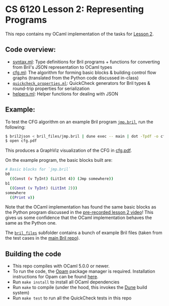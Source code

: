 # CS 6120 Lesson 2: Representing Programs 

This repo contains my OCaml implementation of the tasks for [Lesson 2](https://www.cs.cornell.edu/courses/cs6120/2025sp/lesson/2//#tasks).

## Code overview:
- [syntax.ml](./lib/syntax.ml): Type definitions for Bril programs + functions for converting from Bril's JSON representation to OCaml types
- [cfg.ml](./lib/cfg.ml): The algorithm for forming basic blocks & building control flow graphs 
  (translated from the Python code discussed in-class)
- [`quickcheck_properties.ml`](./lib/quickcheck_properties.ml): QuickCheck generators for Bril types & round-trip properties for serialization
- [helpers.ml](./lib/helpers.ml): Helper functions for dealing with JSON 

## Example:
To test the CFG algorithm on an example Bril program [`jmp.bril`](./bril_files/jmp.bril), run the following:
```bash 
$ bril2json < bril_files/jmp.bril | dune exec -- main | dot -Tpdf -o cfg.pdf
$ open cfg.pdf
```
This produces a GraphViz visualization of the CFG in [cfg.pdf](./cfg.pdf).

On the example program, the basic blocks built are: 
```bash
# Basic blocks for `jmp.bril`
b0
  ((Const (v TyInt) (LitInt 4)) (Jmp somewhere))
b1
  ((Const (v TyInt) (LitInt 2)))
somewhere
  ((Print v))
```
Note that the OCaml implementation has found the same basic blocks as the Python program discussed in the [pre-recorded lesson 2 video](https://www.cs.cornell.edu/courses/cs6120/2025sp/lesson/2//#tasks)! This gives us some confidence that the OCaml implementation behaves the same as the Python one.


The [`bril_files`](./bril_files/) subfolder contains a bunch of example Bril files (taken from the test cases in the [main Bril repo](https://github.com/sampsyo/bril)).

## Building the code
- This repo compiles with OCaml 5.0.0 or newer.
- To run the code, the [Opam](https://opam.ocaml.org) package manager is required. Installation instructions for Opam can be found [here](https://opam.ocaml.org/doc/Install.html).
- Run `make install` to install all OCaml dependencies
- Run `make` to compile (under the hood, this invokes the [Dune](https://dune.build/install) build system)
- Run `make test` to run all the QuickCheck tests in this repo 
